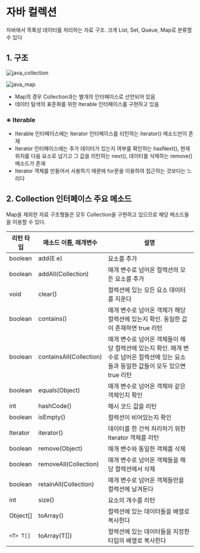 자바 컬렉션
========

자바에서 목록성 데이터를 처리하는 자료 구조. 크게 List, Set, Queue, Map로 분류할 수 있다


## 1. 구조

![java_collection](https://www.javatpoint.com/images/java-collection-hierarchy.png)

![java_map](https://www.javatpoint.com/images/core/java-map-hierarchy.png)

- Map의 경우 Collection과는 별개의 인터페이스로 선언되어 있음
- 데이터 탐색의 표준화를 위한 Iterable 인터페이스를 구현하고 있음

### ※ Iterable

- Iterable 인터페이스에는 Iterator 인터페이스를 리턴하는 iterator() 메소드만이 존재
- Iterator 인터페이스에는 추가 데이터가 있는지 여부를 확인하는 hasNext(), 현재 위치를 다음 요소로 넘기고 그 값을 리턴하는 next(), 데이터를 삭제하는 remove() 메소드가 존재
- Iterator 객체를 만들어서 사용하기 때문에 for문을 이용하여 접근하는 것보다는 느리다

## 2. Collection 인터페이스 주요 메소드

Map을 제외한 자료 구조형들은 모두 Collection을 구현하고 있으므로 해당 메소드들을 이용할 수 있다.

| 리턴 타입 | 메소드 이름, 매개변수 | 설명 |
|-|-|-|
| boolean | add(E e) | 요소를 추가 |
| boolean | addAll(Collection) | 매개 변수로 넘어온 컬렉션의 모든 요소를 추가 |
| void | clear() | 컬렉션에 있는 모든 요소 데이터를 지운다 |
| boolean | contains() | 매개 변수로 넘어온 객체가 해당 컬렉션에 있는지 확인. 동일한 값이 존재하면 true 리턴 |
| boolean | containsAll(Collection) | 매개 변수로 넘어온 객체들이 해당 컬렉션에 있는지 확인. 매개 변수로 넘어온 컬렉션에 있는 요소들과 동일한 값들이 모두 있으면 true 리턴 |
| boolean | equals(Object) | 매개 변수로 넘어온 객체와 같은 객체인지 확인 |
| int | hashCode() | 해시 코드 값을 리턴 |
| boolean | isEmpty() | 컬렉션이 비어있는지 확인 |
| Iterator | iterator() | 데이터를 한 건씩 처리하기 위한 Iterator 객체를 리턴 |
| boolean | remove(Object) | 매개 변수와 동일한 객체를 삭제 |
| boolean | removeAll(Collection) | 매개 변수로 넘어온 객체들을 해당 컬렉션에서 삭제 |
| boolean | retainAll(Collection) | 매개 변수로 넘어온 객체들만을 컬렉션에 남겨둔다 |
| int | size() | 요소의 개수를 리턴 |
| Object[] | toArray() | 컬렉션에 있는 데이터들을 배열로 복사한다 |
| `<T> T[]` | toArray(T[]) | 컬렉션에 있는 데이터들을 지정한 타입의 배열로 복사한다 |
